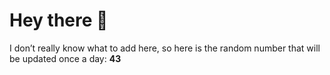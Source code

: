 # Hey there 👋

I don’t really know what to add here, so here is the random number that will be updated once a day: **43**
